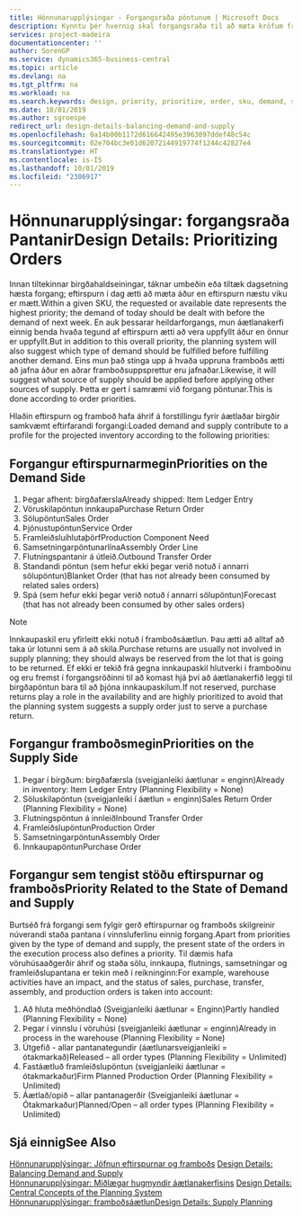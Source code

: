 ```yaml
---
title: Hönnunarupplýsingar - Forgangsraða pöntunum | Microsoft Docs
description: Kynntu þér hvernig skal forgangsraða til að mæta kröfum framboðs og eftirspurnar.
services: project-madeira
documentationcenter: ''
author: SorenGP
ms.service: dynamics365-business-central
ms.topic: article
ms.devlang: na
ms.tgt_pltfrm: na
ms.workload: na
ms.search.keywords: design, priority, prioritize, order, sku, demand, supply
ms.date: 10/01/2019
ms.author: sgroespe
redirect_url: design-details-balancing-demand-and-supply
ms.openlocfilehash: 0a14b00b1172d616642495e3963097ddef48c54c
ms.sourcegitcommit: 02e704bc3e01d62072144919774f1244c42827e4
ms.translationtype: HT
ms.contentlocale: is-IS
ms.lasthandoff: 10/01/2019
ms.locfileid: "2306917"
---
```

# <a name="design-details-prioritizing-orders"></a><span data-ttu-id="cb5a4-103">Hönnunarupplýsingar: forgangsraða Pantanir</span><span class="sxs-lookup"><span data-stu-id="cb5a4-103">Design Details: Prioritizing Orders</span></span>
<span data-ttu-id="cb5a4-104">Innan tiltekinnar birgðahaldseiningar, táknar umbeðin eða tiltæk dagsetning hæsta forgang; eftirspurn í dag ætti að mæta áður en eftirspurn næstu viku er mætt.</span><span class="sxs-lookup"><span data-stu-id="cb5a4-104">Within a given SKU, the requested or available date represents the highest priority; the demand of today should be dealt with before the demand of next week.</span></span> <span data-ttu-id="cb5a4-105">En auk þessarar heildarforgangs, mun áætlanakerfi einnig benda hvaða tegund af eftirspurn ætti að vera uppfyllt áður en önnur er uppfyllt.</span><span class="sxs-lookup"><span data-stu-id="cb5a4-105">But in addition to this overall priority, the planning system will also suggest which type of demand should be fulfilled before fulfilling another demand.</span></span> <span data-ttu-id="cb5a4-106">Eins mun það stinga upp á hvaða uppruna framboðs ætti að jafna áður en aðrar framboðsuppsprettur eru jafnaðar.</span><span class="sxs-lookup"><span data-stu-id="cb5a4-106">Likewise, it will suggest what source of supply should be applied before applying other sources of supply.</span></span> <span data-ttu-id="cb5a4-107">Þetta er gert í samræmi við forgang pöntunar.</span><span class="sxs-lookup"><span data-stu-id="cb5a4-107">This is done according to order priorities.</span></span>  

<span data-ttu-id="cb5a4-108">Hlaðin eftirspurn og framboð hafa áhrif á forstillingu fyrir áætlaðar birgðir samkvæmt eftirfarandi forgangi:</span><span class="sxs-lookup"><span data-stu-id="cb5a4-108">Loaded demand and supply contribute to a profile for the projected inventory according to the following priorities:</span></span>  

## <a name="priorities-on-the-demand-side"></a><span data-ttu-id="cb5a4-109">Forgangur eftirspurnarmegin</span><span class="sxs-lookup"><span data-stu-id="cb5a4-109">Priorities on the Demand Side</span></span>  
1. <span data-ttu-id="cb5a4-110">Þegar afhent: birgðafærsla</span><span class="sxs-lookup"><span data-stu-id="cb5a4-110">Already shipped: Item Ledger Entry</span></span>  
2. <span data-ttu-id="cb5a4-111">Vöruskilapöntun innkaupa</span><span class="sxs-lookup"><span data-stu-id="cb5a4-111">Purchase Return Order</span></span>  
3. <span data-ttu-id="cb5a4-112">Sölupöntun</span><span class="sxs-lookup"><span data-stu-id="cb5a4-112">Sales Order</span></span>  
4. <span data-ttu-id="cb5a4-113">Þjónustupöntun</span><span class="sxs-lookup"><span data-stu-id="cb5a4-113">Service Order</span></span>  
5. <span data-ttu-id="cb5a4-114">Framleiðsluíhlutaþörf</span><span class="sxs-lookup"><span data-stu-id="cb5a4-114">Production Component Need</span></span>  
6. <span data-ttu-id="cb5a4-115">Samsetningarpöntunarlína</span><span class="sxs-lookup"><span data-stu-id="cb5a4-115">Assembly Order Line</span></span>  
7. <span data-ttu-id="cb5a4-116">Flutningspantanir á útleið.</span><span class="sxs-lookup"><span data-stu-id="cb5a4-116">Outbound Transfer Order</span></span>  
8. <span data-ttu-id="cb5a4-117">Standandi pöntun (sem hefur ekki þegar verið notuð í annarri sölupöntun)</span><span class="sxs-lookup"><span data-stu-id="cb5a4-117">Blanket Order (that has not already been consumed by related sales orders)</span></span>  
9. <span data-ttu-id="cb5a4-118">Spá (sem hefur ekki þegar verið notuð í annarri sölupöntun)</span><span class="sxs-lookup"><span data-stu-id="cb5a4-118">Forecast (that has not already been consumed by other sales orders)</span></span>  

> [!NOTE]  
>  <span data-ttu-id="cb5a4-119">Innkaupaskil eru yfirleitt ekki notuð í framboðsáætlun. Þau ætti að alltaf að taka úr lotunni sem á að skila.</span><span class="sxs-lookup"><span data-stu-id="cb5a4-119">Purchase returns are usually not involved in supply planning; they should always be reserved from the lot that is going to be returned.</span></span> <span data-ttu-id="cb5a4-120">Ef ekki er tekið frá gegna innkaupaskil hlutverki í framboðinu og eru fremst í forgangsröðinni til að komast hjá því að áætlanakerfið leggi til birgðapöntun bara til að þjóna innkaupaskilum.</span><span class="sxs-lookup"><span data-stu-id="cb5a4-120">If not reserved, purchase returns play a role in the availability and are highly prioritized to avoid that the planning system suggests a supply order just to serve a purchase return.</span></span>  

## <a name="priorities-on-the-supply-side"></a><span data-ttu-id="cb5a4-121">Forgangur framboðsmegin</span><span class="sxs-lookup"><span data-stu-id="cb5a4-121">Priorities on the Supply Side</span></span>  
1. <span data-ttu-id="cb5a4-122">Þegar í birgðum: birgðafærsla (sveigjanleiki áætlunar = enginn)</span><span class="sxs-lookup"><span data-stu-id="cb5a4-122">Already in inventory: Item Ledger Entry (Planning Flexibility = None)</span></span>  
2. <span data-ttu-id="cb5a4-123">Söluskilapöntun (sveigjanleiki í áætlun = enginn)</span><span class="sxs-lookup"><span data-stu-id="cb5a4-123">Sales Return Order (Planning Flexibility = None)</span></span>  
3. <span data-ttu-id="cb5a4-124">Flutningspöntun á innleið</span><span class="sxs-lookup"><span data-stu-id="cb5a4-124">Inbound Transfer Order</span></span>  
4. <span data-ttu-id="cb5a4-125">Framleiðslupöntun</span><span class="sxs-lookup"><span data-stu-id="cb5a4-125">Production Order</span></span>  
5. <span data-ttu-id="cb5a4-126">Samsetningarpöntun</span><span class="sxs-lookup"><span data-stu-id="cb5a4-126">Assembly Order</span></span>  
6. <span data-ttu-id="cb5a4-127">Innkaupapöntun</span><span class="sxs-lookup"><span data-stu-id="cb5a4-127">Purchase Order</span></span>  

## <a name="priority-related-to-the-state-of-demand-and-supply"></a><span data-ttu-id="cb5a4-128">Forgangur sem tengist stöðu eftirspurnar og framboðs</span><span class="sxs-lookup"><span data-stu-id="cb5a4-128">Priority Related to the State of Demand and Supply</span></span>  
<span data-ttu-id="cb5a4-129">Burtséð frá forgangi sem fylgir gerð eftirspurnar og framboðs skilgreinir núverandi staða pantana í vinnsluferlinu einnig forgang.</span><span class="sxs-lookup"><span data-stu-id="cb5a4-129">Apart from priorities given by the type of demand and supply, the present state of the orders in the execution process also defines a priority.</span></span> <span data-ttu-id="cb5a4-130">Til dæmis hafa vöruhúsaaðgerðir áhrif og staða sölu, innkaupa, flutnings, samsetningar og framleiðslupantana er tekin með í reikninginn:</span><span class="sxs-lookup"><span data-stu-id="cb5a4-130">For example, warehouse activities have an impact, and the status of sales, purchase, transfer, assembly, and production orders is taken into account:</span></span>  

1. <span data-ttu-id="cb5a4-131">Að hluta meðhöndlað (Sveigjanleiki áætlunar = Enginn)</span><span class="sxs-lookup"><span data-stu-id="cb5a4-131">Partly handled (Planning Flexibility = None)</span></span>  
2. <span data-ttu-id="cb5a4-132">Þegar í vinnslu í vöruhúsi (sveigjanleiki áætlunar = enginn)</span><span class="sxs-lookup"><span data-stu-id="cb5a4-132">Already in process in the warehouse (Planning Flexibility = None)</span></span>  
3. <span data-ttu-id="cb5a4-133">Útgefið - allar pantanategundir (áætlunarsveigjanleiki = ótakmarkað)</span><span class="sxs-lookup"><span data-stu-id="cb5a4-133">Released – all order types (Planning Flexibility = Unlimited)</span></span>  
4. <span data-ttu-id="cb5a4-134">Fastáætluð framleiðslupöntun (sveigjanleiki áætlunar = ótakmarkaður)</span><span class="sxs-lookup"><span data-stu-id="cb5a4-134">Firm Planned Production Order (Planning Flexibility = Unlimited)</span></span>  
5. <span data-ttu-id="cb5a4-135">Áætlað/opið – allar pantanagerðir (Sveigjanleiki áætlunar = Ótakmarkaður)</span><span class="sxs-lookup"><span data-stu-id="cb5a4-135">Planned/Open – all order types (Planning Flexibility = Unlimited)</span></span>  

## <a name="see-also"></a><span data-ttu-id="cb5a4-136">Sjá einnig</span><span class="sxs-lookup"><span data-stu-id="cb5a4-136">See Also</span></span>  
<span data-ttu-id="cb5a4-137">[Hönnunarupplýsingar: Jöfnun eftirspurnar og framboðs](design-details-balancing-demand-and-supply.md) </span><span class="sxs-lookup"><span data-stu-id="cb5a4-137">[Design Details: Balancing Demand and Supply](design-details-balancing-demand-and-supply.md) </span></span>  
<span data-ttu-id="cb5a4-138">[Hönnunarupplýsingar: Miðlægar hugmyndir áætlanakerfisins](design-details-central-concepts-of-the-planning-system.md) </span><span class="sxs-lookup"><span data-stu-id="cb5a4-138">[Design Details: Central Concepts of the Planning System](design-details-central-concepts-of-the-planning-system.md) </span></span>  
[<span data-ttu-id="cb5a4-139">Hönnunarupplýsingar: framboðsáætlun</span><span class="sxs-lookup"><span data-stu-id="cb5a4-139">Design Details: Supply Planning</span></span>](design-details-supply-planning.md)

